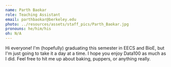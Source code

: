 ```yaml
---
name: Parth Baokar
role: Teaching Assistant
email: parthbaokar@berkeley.edu
photo: ../resources/assets/staff_pics/Parth_Baokar.jpg
pronouns: he/him/his
oh: N/A
---
```


Hi everyone! I'm (hopefully) graduating this semester in EECS and BioE, but I'm just going to take it a day at a time. I hope you enjoy Data100 as much as I did. Feel free to hit me up about baking, puppers, or anything really.

